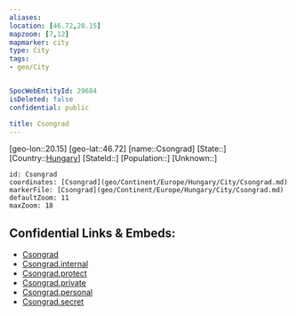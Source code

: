```yaml
---
aliases: 
location: [46.72,20.15]
mapzoom: [7,12] 
mapmarker: city 
type: City
tags:
- geo/City


SpocWebEntityId: 29684
isDeleted: false
confidential: public

title: Csongrad
---
```

[geo-lon::20.15]
[geo-lat::46.72]
[name::Csongrad]
[State::]
[Country::[Hungary](geo/Continent/Europe/Hungary.md)]
[StateId::]
[Population::]
[Unknown::]


```leaflet
id: Csongrad
coordinates: [Csongrad](geo/Continent/Europe/Hungary/City/Csongrad.md)
markerFile: [Csongrad](geo/Continent/Europe/Hungary/City/Csongrad.md)
defaultZoom: 11 
maxZoom: 18
```


## Confidential Links & Embeds: 
- [Csongrad](../../../../../../_public/geo/Continent/Europe/Hungary/City/Csongrad.md) 
- [Csongrad.internal](../../../../../../_internal/geo/Continent/Europe/Hungary/City/Csongrad.internal.md) 
- [Csongrad.protect](../../../../../../_protect/geo/Continent/Europe/Hungary/City/Csongrad.protect.md) 
- [Csongrad.private](../../../../../../_private/geo/Continent/Europe/Hungary/City/Csongrad.private.md) 
- [Csongrad.personal](../../../../../../_personal/geo/Continent/Europe/Hungary/City/Csongrad.personal.md) 
- [Csongrad.secret](../../../../../../_secret/geo/Continent/Europe/Hungary/City/Csongrad.secret.md) 
